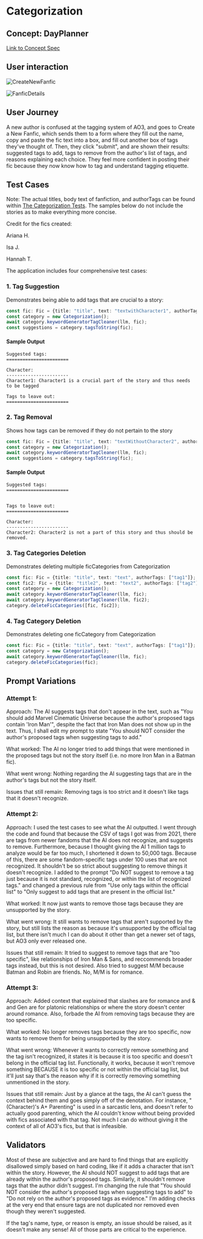 # Categorization

## Concept: DayPlanner

[Link to Concept Spec](CategorizationSpec.md)

## User interaction

![CreateNewFanfic](CreateNewFanfic.png)

![FanficDetails](FanficDetails.png)

## User Journey

A new author is confused at the tagging system of AO3, and goes to Create a New Fanfic, which sends them to a form where they fill out the name, copy and paste the fic text into a box, and fill out another box of tags they've thought of. Then, they click "submit", and are shown their results: suggested tags to add, tags to remove from the author's list of tags, and reasons explaining each choice. They feel more confident in posting their fic because they now know how to tag and understand tagging etiquette.


## Test Cases

Note: The actual titles, body text of fanfiction, and authorTags can be found within [The Categorization Tests](dayplanner-tests.ts). The samples below do not include the stories as to make everything more concise.

Credit for the fics created:

Ariana H.

Isa J.

Hannah T.

The application includes four comprehensive test cases:

### 1. Tag Suggestion
Demonstrates being able to add tags that are crucial to a story:

```typescript
const fic: Fic = {title: "title", text: "textwithCharacter1", authorTags: ["NotCharacter1", "MissingCrucialTagCharacter1"]};
const category = new Categorization();
await category.keywordGeneratorTagCleaner(llm, fic);
const suggestions = category.tagsToString(fic);
```

#### Sample Output

```
Suggested tags:
=======================

Character:
-----------------------
Character1: Character1 is a crucial part of the story and thus needs to be tagged

Tags to leave out:
=======================

```


### 2. Tag Removal
Shows how tags can be removed if they do not pertain to the story

```typescript
const fic: Fic = {title: "title", text: "textWithoutCharacter2", authorTags: ["Character1", "Character2"]};
const category = new Categorization();
await category.keywordGeneratorTagCleaner(llm, fic);
const suggestions = category.tagsToString(fic);
```

#### Sample Output

```
Suggested tags:
=======================


Tags to leave out:
=======================

Character:
-----------------------
Character2: Character2 is not a part of this story and thus should be removed.
```

### 3. Tag Categories Deletion
Demonstrates deleting multiple ficCategories from Categorization

```typescript
const fic: Fic = {title: "title", text: "text", authorTags: ["tag1"]};
const fic2: Fic = {title: "title2", text: "text2", authorTags: ["tag2"]};
const category = new Categorization();
await category.keywordGeneratorTagCleaner(llm, fic);
await category.keywordGeneratorTagCleaner(llm, fic2);
category.deleteFicCategories([fic, fic2]);
```

### 4. Tag Category Deletion
Demonstrates deleting one ficCategory from Categorization

```typescript
const fic: Fic = {title: "title", text: "text", authorTags: ["tag1"]};
const category = new Categorization();
await category.keywordGeneratorTagCleaner(llm, fic);
category.deleteFicCategories(fic);
```

## Prompt Variations

### Attempt 1:

Approach: The AI suggests tags that don't appear in the text, such as "You should add Marvel Cinematic Universe because the author's proposed tags contain 'Iron Man'", despite the fact that Iron Man does not show up in the text. Thus, I shall edit my prompt to state "You should NOT consider the author's proposed tags when suggesting tags to add."

What worked: The AI no longer tried to add things that were mentioned in the proposed tags but not the story itself (i.e. no more Iron Man in a Batman fic).

What went wrong: Nothing regarding the AI suggesting tags that are in the author's tags but not the story itself.

Issues that still remain: Removing tags is too strict and it doesn't like tags that it doesn't recognize.


### Attempt 2:

Approach: I used the test cases to see what the AI outputted. I went through the code and found that because the CSV of tags I got was from 2021, there are tags from newer fandoms that the AI does not recognize, and suggests to remove. Furthermore, because I thought giving the AI 1 million tags to analyze would be far too much, I shortened it down to 50,000 tags. Because of this, there are some fandom-specific tags under 100 uses that are not recognized. It shouldn't be so strict about suggesting to remove things it doesn't recognize. I added to the prompt "Do NOT suggest to remove a tag just because it is not standard, recognized, or within the list of recognized tags." and changed a previous rule from "Use only tags within the official list" to "Only suggest to add tags that are present in the official list."

What worked: It now just wants to remove those tags because they are unsupported by the story.

What went wrong: It still wants to remove tags that aren't supported by the story, but still lists the reason as because it's unsupported by the official tag list, but there isn't much I can do about it other than get a newer set of tags, but AO3 only ever released one.

Issues that still remain: It tried to suggest to remove tags that are "too specific", like relationships of Iron Man & Sans, and reccommends broader tags instead, but this is not desired. Also tried to suggest M/M because Batman and Robin are friends. No, M/M is for romance.

### Attempt 3:

Approach: Added context that explained that slashes are for romance and & and Gen are for platonic relationships or where the story doesn't center around romance. Also, forbade the AI from removing tags because they are too specific.

What worked: No longer removes tags because they are too specific, now wants to remove them for being unsupported by the story.

What went wrong: Whenever it wants to correctly remove something and the tag isn't recognized, it states it is because it is too specific and doesn't belong in the official tag list. Functionally, it works, because it won't remove something BECAUSE it is too specific or not within the official tag list, but it'll just say that's the reason why if it is correctly removing something unmentioned in the story.

Issues that still remain: Just by a glance at the tags, the AI can't guess the context behind them and goes simply off of the denotation. For instance, "(Character)'s A+ Parenting" is used in a sarcastic lens, and doesn't refer to actually good parenting, which the AI couldn't know without being provided with fics associated with that tag. Not much I can do without giving it the context of all of AO3's fics, but that is infeasible.

## Validators

Most of these are subjective and are hard to find things that are explicitly disallowed simply based on hard coding, like if it adds a character that isn't within the story. However, the AI should NOT suggest to add tags that are already within the author's proposed tags. Similarly, it shouldn't remove tags that the author didn't suggest. I'm changing the rule that "You should NOT consider the author's proposed tags when suggesting tags to add" to "Do not rely on the author's proposed tags as evidence." I'm adding checks at the very end that ensure tags are not duplicated nor removed even though they weren't suggested.

If the tag's name, type, or reason is empty, an issue should be raised, as it doesn't make any sense! All of those parts are critical to the experience.
